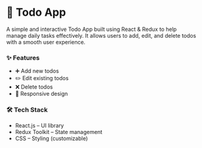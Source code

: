 <h1>📌 Todo App</h1>
<p>A simple and interactive Todo App built using React & Redux to help manage daily tasks effectively.
It allows users to add, edit, and delete todos with a smooth user experience.</p>
<h3>✨ Features</h3>
<ul>
  <li>➕ Add new todos</li>
  <li>✏️ Edit existing todos</li>
  <li>❌ Delete todos</li>
  <li>📱 Responsive design</li>
</ul>
<h3>🛠️ Tech Stack</h3>

<ul>
  <li>React.js – UI library</li>
  <li>Redux Toolkit – State management</li>
  <li>CSS – Styling (customizable)</li>
</ul>
